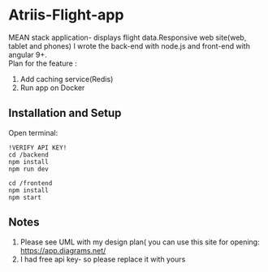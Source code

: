 # Atriis-Flight-app
MEAN stack application- displays flight data.Responsive web site(web, tablet and phones)
I wrote the back-end with node.js and front-end with angular 9+.
<br />
Plan for the feature :
1. Add caching service(Redis)
2. Run app on Docker

Installation and Setup
---

Open terminal:
```
!VERIFY API KEY!
cd /backend
npm install
npm run dev
```
```
cd /frontend
npm install
npm start
```

Notes
----
1. Please see UML with my design plan( you can use this site for opening: https://app.diagrams.net/ <br />
2. I had free api key- so please replace it with yours <br />

